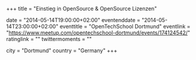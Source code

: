 +++
title = "Einstieg in OpenSource & OpenSource Lizenzen"

date = "2014-05-14T19:00:00+02:00"
eventenddate = "2014-05-14T23:00:00+02:00"
eventtitle = "OpenTechSchool Dortmund"
eventlink = "https://www.meetup.com/opentechschool-dortmund/events/174124542/"
ratinglink = ""
twittermoments = ""

city = "Dortmund"
country = "Germany"
+++